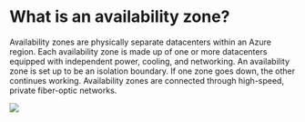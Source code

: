 # What is an availability zone?
Availability zones are physically separate datacenters within an Azure region. Each availability zone is made up of one or more datacenters equipped with independent power, cooling, and networking. 
An availability zone is set up to be an isolation boundary. If one zone goes down, the other continues working. Availability zones are connected through high-speed, private fiber-optic networks.

<img src="https://learn.microsoft.com/en-us/training/azure-fundamentals/azure-architecture-fundamentals/media/availability-zones-5c3c490c.png">
